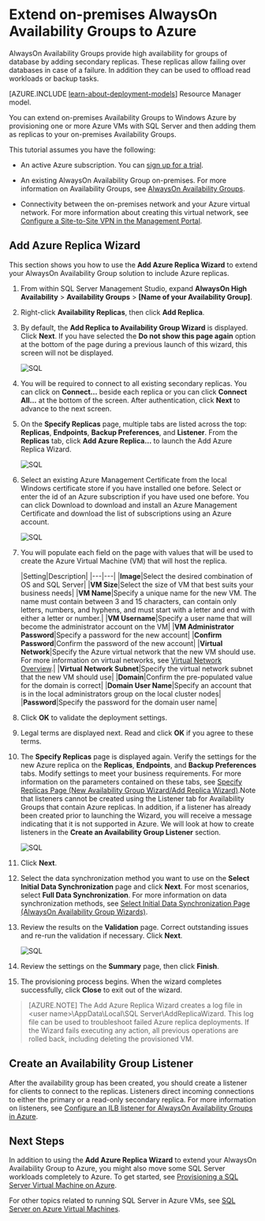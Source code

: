 <properties 
   pageTitle="Extend on-premises AlwaysOn Availability Groups to Azure | Windows Azure"
   description="This tutorial uses resources created with the classic deployment model, and describes how to use the Add Replica wizard in SQL Server Management Studio (SSMS) to add an AlwaysOn Availability Group replica in Azure."
   services="virtual-machines"
   documentationCenter="na"
   authors="rothja"
   manager="jeffreyg"
   editor="monicar"
   tags="azure-service-management"/>

<tags
	ms.service="virtual-machines"
	ms.date="08/17/2015"
	wacn.date=""/>

# Extend on-premises AlwaysOn Availability Groups to Azure

AlwaysOn Availability Groups provide high availability for groups of database by adding secondary replicas. These replicas allow failing over databases in case of a failure. In addition they can be used to offload read workloads or backup tasks.

[AZURE.INCLUDE [learn-about-deployment-models](../includes/learn-about-deployment-models-classic-include.md)] Resource Manager model.
 

You can extend on-premises Availability Groups to Windows Azure by provisioning one or more Azure VMs with SQL Server and then adding them as replicas to your on-premises Availability Groups.

This tutorial assumes you have the following:

- An active Azure subscription. You can [sign up for a trial](/pricing/1rmb-trial).

- An existing AlwaysOn Availability Group on-premises. For more information on Availability Groups, see [AlwaysOn Availability Groups](https://msdn.microsoft.com/zh-cn/library/hh510230.aspx).

- Connectivity between the on-premises network and your Azure virtual network. For more information about creating this virtual network, see [Configure a Site-to-Site VPN in the Management Portal](/documentation/articles/vpn-gateway-site-to-site-create).

## Add Azure Replica Wizard

This section shows you how to use the **Add Azure Replica Wizard** to extend your AlwaysOn Availability Group solution to include Azure replicas.

1. From within SQL Server Management Studio, expand **AlwaysOn High Availability** > **Availability Groups** > **[Name of your Availability Group]**.

1. Right-click **Availability Replicas**, then click **Add Replica**.

1. By default, the **Add Replica to Availability Group Wizard** is displayed. Click **Next**.  If you have selected the **Do not show this page again** option at the bottom of the page during a previous launch of this wizard, this screen will not be displayed.

	![SQL](./media/virtual-machines-sql-server-extend-on-premises-alwayson-availability-groups/IC742861.png)

1. You will be required to connect to all existing secondary replicas. You can click on **Connect…** beside each replica or you can click **Connect All…** at the bottom of the screen. After authentication, click **Next** to advance to the next screen.

1. On the **Specify Replicas** page, multiple tabs are listed across the top: **Replicas**, **Endpoints**, **Backup Preferences**, and **Listener**. From the **Replicas** tab, click **Add Azure Replica…** to launch the Add Azure Replica Wizard.

	![SQL](./media/virtual-machines-sql-server-extend-on-premises-alwayson-availability-groups/IC742863.png)

1. Select an existing Azure Management Certificate from the local Windows certificate store if you have installed one before. Select or enter the id of an Azure subscription if you have used one before. You can click Download to download and install an Azure Management Certificate and download the list of subscriptions using an Azure account.

	![SQL](./media/virtual-machines-sql-server-extend-on-premises-alwayson-availability-groups/IC742864.png)

1. You will populate each field on the page with values that will be used to create the Azure Virtual Machine (VM) that will host the replica.

	|Setting|Description|
|---|---|
|**Image**|Select the desired combination of OS and SQL Server|
|**VM Size**|Select the size of VM that best suits your business needs|
|**VM Name**|Specify a unique name for the new VM. The name must contain between 3 and 15 characters, can contain only letters, numbers, and hyphens, and must start with a letter and end with either a letter or number.|
|**VM Username**|Specify a user name that will become the administrator account on the VM|
|**VM Administrator Password**|Specify a password for the new account|
|**Confirm Password**|Confirm the password of the new account|
|**Virtual Network**|Specify the Azure virtual network that the new VM should use. For more information on virtual networks, see [Virtual Network Overview](/documentation/articles/virtual-networks-overview).|
|**Virtual Network Subnet**|Specify the virtual network subnet that the new VM should use|
|**Domain**|Confirm the pre-populated value for the domain is correct|
|**Domain User Name**|Specify an account that is in the local administrators group on the local cluster nodes|
|**Password**|Specify the password for the domain user name|

1. Click **OK** to validate the deployment settings.

1. Legal terms are displayed next. Read and click **OK** if you agree to these terms.

1. The **Specify Replicas** page is displayed again. Verify the settings for the new Azure replica on the **Replicas**, **Endpoints**, and **Backup Preferences** tabs. Modify settings to meet your business requirements.  For more information on the parameters contained on these tabs, see [Specify Replicas Page (New Availability Group Wizard/Add Replica Wizard)](https://msdn.microsoft.com/zh-cn/library/hh213088.aspx).Note that listeners cannot be created using the Listener tab for Availability Groups that contain Azure replicas. In addition, if a listener has already been created prior to launching the Wizard, you will receive a message indicating that it is not supported in Azure. We will look at how to create listeners in the **Create an Availability Group Listener** section.

	![SQL](./media/virtual-machines-sql-server-extend-on-premises-alwayson-availability-groups/IC742865.png)

1. Click **Next**.

1. Select the data synchronization method you want to use on the **Select Initial Data Synchronization** page and click **Next**. For most scenarios, select **Full Data Synchronization**. For more information on data synchronization methods, see [Select Initial Data Synchronization Page (AlwaysOn Availability Group Wizards)](https://msdn.microsoft.com/zh-cn/library/hh231021.aspx).

1. Review the results on the **Validation** page. Correct outstanding issues and re-run the validation if necessary. Click **Next**.

	![SQL](./media/virtual-machines-sql-server-extend-on-premises-alwayson-availability-groups/IC742866.png)

1. Review the settings on the **Summary** page, then click **Finish**.

1. The provisioning process begins. When the wizard completes successfully, click **Close** to exit out of the wizard.

>[AZURE.NOTE] The Add Azure Replica Wizard creates a log file in <Users>\<user name>\AppData\Local\SQL Server\AddReplicaWizard. This log file can be used to troubleshoot failed Azure replica deployments. If the Wizard fails executing any action, all previous operations are rolled back, including deleting the provisioned VM.

## Create an Availability Group Listener

After the availability group has been created, you should create a listener for clients to connect to the replicas. Listeners direct incoming connections to either the primary or a read-only secondary replica. For more information on listeners, see [Configure an ILB listener for AlwaysOn Availability Groups in Azure](/documentation/articles/virtual-machines-sql-server-configure-ilb-alwayson-availability-group-listener).

## Next Steps

In addition to using the **Add Azure Replica Wizard** to extend your AlwaysOn Availability Group to Azure, you might also move some SQL Server workloads completely to Azure. To get started, see [Provisioning a SQL Server Virtual Machine on Azure](/documentation/articles/virtual-machines-provision-sql-server).

For other topics related to running SQL Server in Azure VMs, see [SQL Server on Azure Virtual Machines](/documentation/articles/virtual-machines-sql-server-infrastructure-services).
